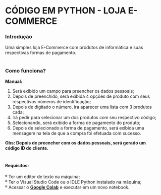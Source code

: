# CÓDIGO EM PYTHON - LOJA E-COMMERCE

<h3>Introdução</h3>
Uma simples loja E-Commerce com produtos de informática e suas respectivas formas de pagamento. <br>


# <h3>Como funciona?</h3>
<strong>Manual:</strong>
1) Será exibido um campo para preencher os dados pessoais; <br>
2) Depois de preenchido, será exibida 4 opções de produto com seus respectivos números de identificação; <br>
3) Depois de digitado o número, ira aparecer uma lista com 3 produtos cada; <br>
4) Irá pedir para selecionar um dos produtos com seu respectivo código; <br>
5) Selecionando, será exibido a forma de pagamento do produto; <br>
6) Depois de selecionado a forma de pagamento, será exibida uma mensagem na tela de que a compra foi efetuada com sucesso. <br>

<strong>Obs: Depois de preencher com os dados pessoais, será gerado um código ID do cliente.</strong>

# <h4>Requisitos:
º Ter um editor de texto na máquina; <br>
º Ter o Visual Studio Code ou o IDLE Python instalado na máquina; <br>
º Acessar o <strong><a href="https://colab.research.google.com/">Google Colab</a></strong> e executar em um novo notebook. </h4>
